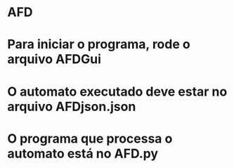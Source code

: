 # AFD
# Para iniciar o programa, rode o arquivo AFDGui
# O automato executado deve estar no arquivo AFDjson.json
# O programa que processa o automato está no AFD.py